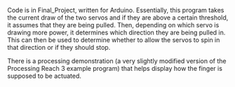 Code is in Final_Project, written for Arduino. Essentially, this program takes the current draw of the two servos and if they are above a certain threshold, it assumes that they are being pulled.
Then, depending on which servo is drawing more power, it determines which direction they are being pulled in.
This can then be used to determine whether to allow the servos to spin in that direction or if they should stop.

There is a processing demonstration (a very slightly modified version of the Processing Reach 3 example program) that helps display how the finger is supposed to be actuated.
